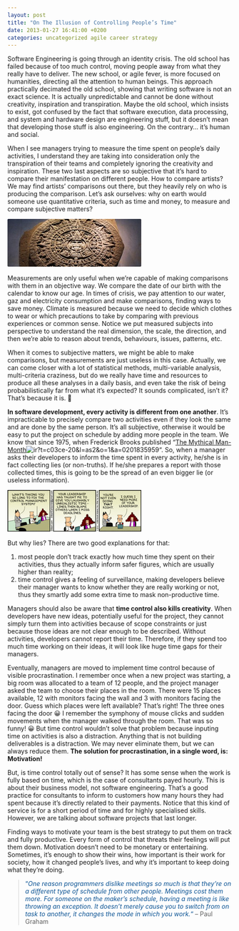 ```yaml
---
layout: post
title: "On The Illusion of Controlling People’s Time"
date: 2013-01-27 16:41:00 +0200
categories: uncategorized agile career strategy
---
```


Software Engineering is going through an identity crisis. The old school has failed because of too much control, moving people away from what they really have to deliver. The new school, or agile fever, is more focused on humanities, directing all the attention to human beings. This approach practically decimated the old school, showing that writing software is not an exact science. It is actually unpredictable and cannot be done without creativity, inspiration and transpiration. Maybe the old school, which insists to exist, got confused by the fact that software execution, data processing, and system and hardware design are engineering stuff, but it doesn’t mean that developing those stuff is also engineering. On the contrary… it’s human and social.

When I see managers trying to measure the time spent on people’s daily activities, I understand they are taking into consideration only the transpiration of their teams and completely ignoring the creativity and inspiration. These two last aspects are so subjective that it’s hard to compare their manifestation on different people. How to compare artists? We may find artists’ comparisons out there, but they heavily rely on who is producing the comparison. Let’s ask ourselves: why on earth would someone use quantitative criteria, such as time and money, to measure and compare subjective matters?

![head_mayan_calendar-300x107.jpg](/images/posts/head_mayan_calendar-300x107.jpg)

Measurements are only useful when we’re capable of making comparisons with them in an objective way. We compare the date of our birth with the calendar to know our age. In times of crisis, we pay attention to our water, gaz and electricity consumption and make comparisons, finding ways to save money. Climate is measured because we need to decide which clothes to wear or which precautions to take by comparing with previous experiences or common sense. Notice we put measured subjects into perspective to understand the real dimension, the scale, the direction, and then we’re able to reason about trends, behaviours, issues, patterns, etc.

When it comes to subjective matters, we might be able to make comparisons, but measurements are just useless in this case. Actually, we can come closer with a lot of statistical methods, multi-variable analysis, multi-criteria craziness, but do we really have time and resources to produce all these analyses in a daily basis, and even take the risk of being probabilistically far from what it’s expected? It sounds complicated, isn’t it? That’s because it is. 🙂

<b>In software development, every activity is different from one another</b>. It’s impracticable to precisely compare two activities even if they look the same and are done by the same person. It’s all subjective, otherwise it would be easy to put the project on schedule by adding more people in the team. We know that since 1975, when Frederick Brooks published “<a href="http://www.amazon.com/gp/product/0201835959/ref=as_li_ss_tl?ie=UTF8&amp;camp=1789&amp;creative=390957&amp;creativeASIN=0201835959&amp;linkCode=as2&amp;tag=c03ce-20">The Mythical Man-Month</a>![ir?t=c03ce-20&l=as2&o=1&a=0201835959](/images/posts/ir?t=c03ce-20&l=as2&o=1&a=0201835959)“. So, when a manager asks their developers to inform the time spent in every activity, he/she is in fact collecting lies (or non-truths). If he/she prepares a report with those collected times, this is going to be the spread of an even bigger lie (or useless information).

![87911.strip_-300x93.gif](/images/posts/87911.strip_-300x93.gif)

But why lies? There are two good explanations for that:

<ol>
<li>most people don’t track exactly how much time they spent on their activities, thus they actually inform safer figures, which are usually higher than reality;</li>
<li>time control gives a feeling of surveillance, making developers believe their manager wants to know whether they are really working or not, thus they smartly add some extra time to mask non-productive time.</li>
</ol>
Managers should also be aware that <b>time control also kills creativity</b>. When developers have new ideas, potentially useful for the project, they cannot simply turn them into activities because of scope constraints or just because those ideas are not clear enough to be described. Without activities, developers cannot report their time. Therefore, if they spend too much time working on their ideas, it will look like huge time gaps for their managers.

Eventually, managers are moved to implement time control because of visible procrastination. I remember once when a new project was starting, a big room was allocated to a team of 12 people, and the project manager asked the team to choose their places in the room. There were 15 places available, 12 with monitors facing the wall and 3 with monitors facing the door. Guess which places were left available? That’s right! The three ones facing the door 😀 I remember the symphony of mouse clicks and sudden movements when the manager walked through the room. That was so funny! 😀 But time control wouldn’t solve that problem because inputing time on activities is also a distraction. Anything that is not building deliverables is a distraction. We may never eliminate them, but we can always reduce them. <b>The solution for procrastination, in a single word, is: Motivation!</b>

But, is time control totally out of sense? It has some sense when the work is fully based on time, which is the case of consultants payed hourly. This is about their business model, not software engineering. That’s a good practice for consultants to inform to customers how many hours they had spent because it’s directly related to their payments. Notice that this kind of service is for a short period of time and for highly specialised skills. However, we are talking about software projects that last longer.

Finding ways to motivate your team is the best strategy to put them on track and fully productive. Every form of control that threats their feelings will put them down. Motivation doesn’t need to be monetary or entertaining. Sometimes, it’s enough to show their wins, how important is their work for society, how it changed people’s lives, and why it’s important to keep doing what they’re doing.

> <span style="color: #0b5394;">“<i>One reason programmers dislike meetings so much is that they’re on a different type of schedule from other people. Meetings cost them more. For someone on the maker’s schedule, having a meeting is like throwing an exception. It doesn’t merely cause you to switch from on task to another, it changes the mode in which you work.</i>“</span> – Paul Graham
